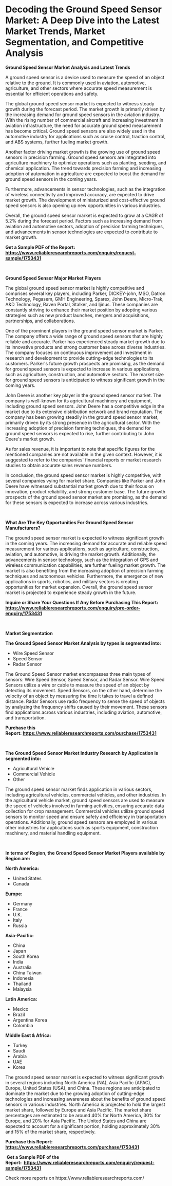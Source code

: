 <p><h1>Decoding the Ground Speed Sensor Market: A Deep Dive into the Latest Market Trends, Market Segmentation, and Competitive Analysis</h1></p><p><strong>Ground Speed Sensor Market Analysis and Latest Trends</strong></p>
<p><p>A ground speed sensor is a device used to measure the speed of an object relative to the ground. It is commonly used in aviation, automotive, agriculture, and other sectors where accurate speed measurement is essential for efficient operations and safety.</p><p>The global ground speed sensor market is expected to witness steady growth during the forecast period. The market growth is primarily driven by the increasing demand for ground speed sensors in the aviation industry. With the rising number of commercial aircraft and increasing investment in aviation infrastructure, the need for accurate ground speed measurement has become critical. Ground speed sensors are also widely used in the automotive industry for applications such as cruise control, traction control, and ABS systems, further fueling market growth.</p><p>Another factor driving market growth is the growing use of ground speed sensors in precision farming. Ground speed sensors are integrated into agriculture machinery to optimize operations such as planting, seeding, and chemical application. The trend towards precision farming and increasing adoption of automation in agriculture are expected to boost the demand for ground speed sensors in the coming years.</p><p>Furthermore, advancements in sensor technologies, such as the integration of wireless connectivity and improved accuracy, are expected to drive market growth. The development of miniaturized and cost-effective ground speed sensors is also opening up new opportunities in various industries.</p><p>Overall, the ground speed sensor market is expected to grow at a CAGR of 5.2% during the forecast period. Factors such as increasing demand from aviation and automotive sectors, adoption of precision farming techniques, and advancements in sensor technologies are expected to contribute to market growth.</p></p>
<p><strong>Get a Sample PDF of the Report:&nbsp; <a href="https://www.reliableresearchreports.com/enquiry/request-sample/1753431">https://www.reliableresearchreports.com/enquiry/request-sample/1753431</a></strong></p>
<p>&nbsp;</p>
<p><strong>Ground Speed Sensor Major Market Players</strong></p>
<p><p>The global ground speed sensor market is highly competitive and comprises several key players, including Parker, DICKEY-john, MSO, Datron Technology, Pegasem, GMH Engineering, Sparex, John Deere, Micro-Trak, A&D Technology, Raven Portal, Stalker, and Ijinus. These companies are constantly striving to enhance their market position by adopting various strategies such as new product launches, mergers and acquisitions, partnerships, and collaborations.</p><p>One of the prominent players in the ground speed sensor market is Parker. The company offers a wide range of ground speed sensors that are highly reliable and accurate. Parker has experienced steady market growth due to its innovative products and strong customer base across diverse industries. The company focuses on continuous improvement and investment in research and development to provide cutting-edge technologies to its customers. Parker's future growth prospects are promising, as the demand for ground speed sensors is expected to increase in various applications, such as agriculture, construction, and automotive sectors. The market size for ground speed sensors is anticipated to witness significant growth in the coming years.</p><p>John Deere is another key player in the ground speed sensor market. The company is well-known for its agricultural machinery and equipment, including ground speed sensors. John Deere has a competitive edge in the market due to its extensive distribution network and brand reputation. The company has been growing steadily in the ground speed sensor market, primarily driven by its strong presence in the agricultural sector. With the increasing adoption of precision farming techniques, the demand for ground speed sensors is expected to rise, further contributing to John Deere's market growth.</p><p>As for sales revenue, it is important to note that specific figures for the mentioned companies are not available in the given context. However, it is suggested to refer to the companies' financial reports or market research studies to obtain accurate sales revenue numbers.</p><p>In conclusion, the ground speed sensor market is highly competitive, with several companies vying for market share. Companies like Parker and John Deere have witnessed substantial market growth due to their focus on innovation, product reliability, and strong customer base. The future growth prospects of the ground speed sensor market are promising, as the demand for these sensors is expected to increase across various industries.</p></p>
<p>&nbsp;</p>
<p><strong>What Are The Key Opportunities For Ground Speed Sensor Manufacturers?</strong></p>
<p><p>The ground speed sensor market is expected to witness significant growth in the coming years. The increasing demand for accurate and reliable speed measurement for various applications, such as agriculture, construction, aviation, and automotive, is driving the market growth. Additionally, the advancements in sensor technology, such as the integration of GPS and wireless communication capabilities, are further fueling market growth. The market is also benefiting from the increasing adoption of precision farming techniques and autonomous vehicles. Furthermore, the emergence of new applications in sports, robotics, and military sectors is creating opportunities for market expansion. Overall, the ground speed sensor market is projected to experience steady growth in the future.</p></p>
<p><strong>Inquire or Share Your Questions If Any Before Purchasing This Report: <a href="https://www.reliableresearchreports.com/enquiry/pre-order-enquiry/1753431">https://www.reliableresearchreports.com/enquiry/pre-order-enquiry/1753431</a></strong></p>
<p>&nbsp;</p>
<p><strong>Market Segmentation</strong></p>
<p><strong>The Ground Speed Sensor Market Analysis by types is segmented into:</strong></p>
<p><ul><li>Wire Speed Sensor</li><li>Speed Sensor</li><li>Radar Sensor</li></ul></p>
<p><p>The Ground Speed Sensor market encompasses three main types of sensors: Wire Speed Sensor, Speed Sensor, and Radar Sensor. Wire Speed Sensors utilize a wire or cable to measure the speed of an object by detecting its movement. Speed Sensors, on the other hand, determine the velocity of an object by measuring the time it takes to travel a defined distance. Radar Sensors use radio frequency to sense the speed of objects by analyzing the frequency shifts caused by their movement. These sensors find applications across various industries, including aviation, automotive, and transportation.</p></p>
<p><strong>Purchase this Report:&nbsp;<a href="https://www.reliableresearchreports.com/purchase/1753431">https://www.reliableresearchreports.com/purchase/1753431</a></strong></p>
<p>&nbsp;</p>
<p><strong>The Ground Speed Sensor Market Industry Research by Application is segmented into:</strong></p>
<p><ul><li>Agricultural Vehicle</li><li>Commercial Vehicle</li><li>Other</li></ul></p>
<p><p>The ground speed sensor market finds application in various sectors, including agricultural vehicles, commercial vehicles, and other industries. In the agricultural vehicle market, ground speed sensors are used to measure the speed of vehicles involved in farming activities, ensuring accurate data collection for crop management. Commercial vehicles utilize ground speed sensors to monitor speed and ensure safety and efficiency in transportation operations. Additionally, ground speed sensors are employed in various other industries for applications such as sports equipment, construction machinery, and material handling equipment.</p></p>
<p>&nbsp;</p>
<p><strong>In terms of Region, the Ground Speed Sensor Market Players available by Region are:</strong></p>
<p>
    <p> <strong> North America: </strong>
        <ul>
            <li>United States</li>
            <li>Canada</li>
        </ul>
        </p> 
    <p> <strong> Europe: </strong>
        <ul>
            <li>Germany</li>
            <li>France</li>
            <li>U.K.</li>
            <li>Italy</li>
            <li>Russia</li>
        </ul>
        </p> 
    <p> <strong> Asia-Pacific: </strong>
        <ul>
            <li>China</li>
            <li>Japan</li>
            <li>South Korea</li>
            <li>India</li>
            <li>Australia</li>
            <li>China Taiwan</li>
            <li>Indonesia</li>
            <li>Thailand</li>
            <li>Malaysia</li>
        </ul>
        </p> 
    <p> <strong> Latin America: </strong>
        <ul>
            <li>Mexico</li>
            <li>Brazil</li>
            <li>Argentina Korea</li>
            <li>Colombia</li>
        </ul>
        </p> 
    <p> <strong> Middle East & Africa: </strong>
        <ul>
            <li>Turkey</li>
            <li>Saudi</li>
            <li>Arabia</li>
            <li>UAE</li>
            <li>Korea</li>
        </ul>
    </p>
    </p>
<p><p>The ground speed sensor market is expected to witness significant growth in several regions including North America (NA), Asia Pacific (APAC), Europe, United States (USA), and China. These regions are anticipated to dominate the market due to the growing adoption of cutting-edge technologies and increasing awareness about the benefits of ground speed sensors in various industries. North America is projected to hold the largest market share, followed by Europe and Asia Pacific. The market share percentages are estimated to be around 40% for North America, 30% for Europe, and 20% for Asia Pacific. The United States and China are expected to account for a significant portion, holding approximately 30% and 15% of the market share, respectively.</p></p>
<p><strong>Purchase this Report: <a href="https://www.reliableresearchreports.com/purchase/1753431">https://www.reliableresearchreports.com/purchase/1753431</a></strong></p>
<p>&nbsp;<strong>Get a Sample PDF of the Report:&nbsp;&nbsp;<a href="https://www.reliableresearchreports.com/enquiry/request-sample/1753431">https://www.reliableresearchreports.com/enquiry/request-sample/1753431</a></strong></p>
<p><strong></strong></p>
<p>Check more reports on https://www.reliableresearchreports.com/</p>